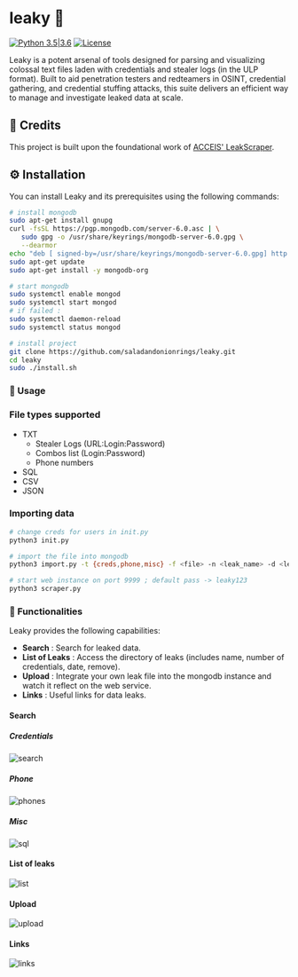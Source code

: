# leaky :key:
[![Python 3.5|3.6](https://img.shields.io/badge/python-3.x-green.svg)](https://www.python.org/) 
[![License](https://img.shields.io/badge/license-GPLv3-red.svg)](https://raw.githubusercontent.com/almandin/fuxploider/master/LICENSE.md)

Leaky is a potent arsenal of tools designed for parsing and visualizing colossal text files laden with credentials and stealer logs (in the ULP format). Built to aid penetration testers and redteamers in OSINT, credential gathering, and credential stuffing attacks, this suite delivers an efficient way to manage and investigate leaked data at scale.

## :star2: Credits
This project is built upon the foundational work of [ACCEIS' LeakScraper](https://github.com/Acceis/leakScraper).

## :gear: Installation

You can install Leaky and its prerequisites using the following commands:

```bash
# install mongodb
sudo apt-get install gnupg
curl -fsSL https://pgp.mongodb.com/server-6.0.asc | \
   sudo gpg -o /usr/share/keyrings/mongodb-server-6.0.gpg \
   --dearmor
echo "deb [ signed-by=/usr/share/keyrings/mongodb-server-6.0.gpg] http://repo.mongodb.org/apt/debian bullseye/mongodb-org/6.0 main" | sudo tee /etc/apt/sources.list.d/mongodb-org-6.0.list
sudo apt-get update
sudo apt-get install -y mongodb-org

# start mongodb
sudo systemctl enable mongod
sudo systemctl start mongod
# if failed :
sudo systemctl daemon-reload
sudo systemctl status mongod

# install project
git clone https://github.com/saladandonionrings/leaky.git
cd leaky
sudo ./install.sh
```

### :rocket: Usage
### File types supported
- TXT 
  - Stealer Logs (URL:Login:Password)
  - Combos list (Login:Password)
  - Phone numbers
- SQL
- CSV
- JSON

### Importing data

```bash
# change creds for users in init.py
python3 init.py 

# import the file into mongodb
python3 import.py -t {creds,phone,misc} -f <file> -n <leak_name> -d <leak_date>

# start web instance on port 9999 ; default pass -> leaky123
python3 scraper.py
```
### :mag_right: Functionalities
Leaky provides the following capabilities:

* **Search** : Search for leaked data.
* **List of Leaks** : Access the directory of leaks (includes name, number of credentials, date, remove).
* **Upload** : Integrate your own leak file into the mongodb instance and watch it reflect on the web service.
* **Links** : Useful links for data leaks.

#### Search
##### Credentials
![search](https://github.com/user-attachments/assets/9253220e-9d02-4523-803d-d40290c6d5e7)

##### Phone
![phones](https://github.com/user-attachments/assets/3c435c44-9a5b-474b-bbac-b9d375cc04d6)

##### Misc
![sql](https://github.com/user-attachments/assets/c94a2006-619a-4ce9-aa03-cf88040eed8f)

#### List of leaks
![list](https://github.com/user-attachments/assets/e9feed06-e289-4dc9-b1d3-21d8faa90807)

#### Upload
![upload](https://github.com/user-attachments/assets/3785fb49-7fa3-404e-be12-b3efc1086802)

#### Links
![links](https://github.com/user-attachments/assets/2fa0a902-4bf8-4db0-be22-4bdc35ec1c23)
